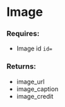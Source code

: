 # Image

### Requires:
* Image id `id=`

### Returns:
* image\_url
* image\_caption
* image\_credit

